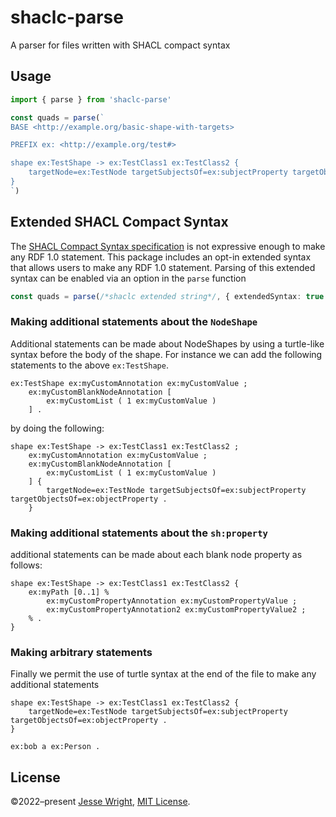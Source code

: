 # shaclc-parse
A parser for files written with SHACL compact syntax

## Usage
```ts
import { parse } from 'shaclc-parse'

const quads = parse(`
BASE <http://example.org/basic-shape-with-targets>

PREFIX ex: <http://example.org/test#>

shape ex:TestShape -> ex:TestClass1 ex:TestClass2 {
	targetNode=ex:TestNode targetSubjectsOf=ex:subjectProperty targetObjectsOf=ex:objectProperty .
}
`)
```

## Extended SHACL Compact Syntax

The [SHACL Compact Syntax specification](https://w3c.github.io/shacl/shacl-compact-syntax/) is not expressive enough to
make any RDF 1.0 statement. This package includes an opt-in extended syntax that allows users to make any RDF 1.0 statement. Parsing of this extended syntax can be enabled via an option in the `parse` function

```ts
const quads = parse(/*shaclc extended string*/, { extendedSyntax: true })
```

### Making additional statements about the `NodeShape`

Additional statements can be made about NodeShapes by using a turtle-like syntax before the body of the shape. For instance we can add the following statements to the above `ex:TestShape`.

```ttl
ex:TestShape ex:myCustomAnnotation ex:myCustomValue ;
	ex:myCustomBlankNodeAnnotation [
		ex:myCustomList ( 1 ex:myCustomValue )
	] .
```

by doing the following:

```shaclc
shape ex:TestShape -> ex:TestClass1 ex:TestClass2 ;
	ex:myCustomAnnotation ex:myCustomValue ;
	ex:myCustomBlankNodeAnnotation [
		ex:myCustomList ( 1 ex:myCustomValue )
	] {
		targetNode=ex:TestNode targetSubjectsOf=ex:subjectProperty targetObjectsOf=ex:objectProperty .
	}
```

### Making additional statements about the `sh:property`

additional statements can be made about each blank node property as follows:

```shaclc
shape ex:TestShape -> ex:TestClass1 ex:TestClass2 {
	ex:myPath [0..1] %
		ex:myCustomPropertyAnnotation ex:myCustomPropertyValue ;
		ex:myCustomPropertyAnnotation2 ex:myCustomPropertyValue2 ;
	% .
}
```

### Making arbitrary statements

Finally we permit the use of turtle syntax at the end of the file to make any additional statements


```shaclc
shape ex:TestShape -> ex:TestClass1 ex:TestClass2 {
	targetNode=ex:TestNode targetSubjectsOf=ex:subjectProperty targetObjectsOf=ex:objectProperty .
}

ex:bob a ex:Person .
```

## License
©2022–present
[Jesse Wright](https://github.com/jeswr),
[MIT License](https://github.com/jeswr/shaclcjs/blob/main/LICENSE).
